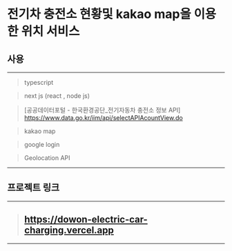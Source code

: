 # 전기차 충전소 현황및 kakao map을 이용한 위치 서비스

## 사용

---
> typescript

> next js (react , node js)

> [공공데이터포털 - 한국환경공단_전기자동차 충전소 정보 API] https://www.data.go.kr/iim/api/selectAPIAcountView.do

> kakao map

> google login

> Geolocation API
---

## 프로젝트 링크

---

> ## https://dowon-electric-car-charging.vercel.app

---
